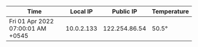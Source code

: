 | Time     | Local IP | Public IP | Temperature |
| ----------- | ----------- | ----------- | ----------- |
| Fri 01 Apr 2022 07:00:01 AM +0545      | 10.0.2.133     | 122.254.86.54  | 50.5° |
